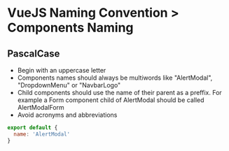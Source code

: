 # VueJS Naming Convention > Components Naming

## PascalCase
- Begin with an uppercase letter
- Components names should always be multiwords like "AlertModal", "DropdownMenu" or "NavbarLogo"
- Child components should use the name of their parent as a preffix. For example a Form component child of AlertModal should be called AlertModalForm
- Avoid acronyms and abbreviations


```javascript
export default {
  name: 'AlertModal'
}
```

